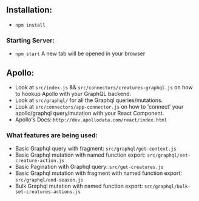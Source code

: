 ## Installation:
- `npm install`

### Starting Server:
- `npm start` A new tab will be opened in your browser

## Apollo:
- Look at `src/index.js` && `src/connectors/creatures-graphql.js` on how to hookup Apollo with your GraphQL backend.
- Look at `src/graphql/` for all the Graphql queries/mutations.
- Look at `src/connectors/app-connector.js` on how to 'connect' your apollo/graphql query/mutation with your React Component.
- Apollo's Docs: `http://dev.apollodata.com/react/index.html`

### What features are being used:
- Basic Graphql query with fragment: `src/graphql/get-context.js`
- Basic Graphql mutation with named function export: `src/graphql/set-creature-action.js`
- Basic Pagination with Graphql query: `src/get-creatures.js`
- Basic Graphql mutation with fragment with named function export: `src/graphql/end-season.js`
- Bulk Graphql mutation with named function export: `src/graphql/bulk-set-creatures-actions.js`

